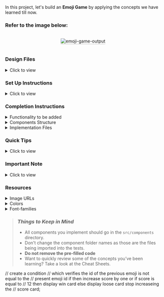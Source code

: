 In this project, let's build an **Emoji Game** by applying the concepts we have learned till now.

### Refer to the image below:

<br/>
<div style="text-align: center;">
    <img src="https://assets.ccbp.in/frontend/content/react-js/emoji-game-output-v2.gif" alt="emoji-game-output" style="max-width:70%;box-shadow:0 2.8px 2.2px rgba(0, 0, 0, 0.12)">
</div>
<br/>

### Design Files

<details>
<summary>Click to view</summary>

- [Extra Small (Size < 576px), Small (Size >= 576px)](https://assets.ccbp.in/frontend/content/react-js/emoji-game-sm-outputs.png)
- [Medium (Size >= 768px), Large (Size >= 992px) and Extra Large (Size >= 1200px) - Game View](https://assets.ccbp.in/frontend/content/react-js/emoji-game-lg-output-v2.png)
- [Medium (Size >= 768px), Large (Size >= 992px) and Extra Large (Size >= 1200px) - Won Game](https://assets.ccbp.in/frontend/content/react-js/emoji-game-won-game-lg-output.png)
- [Medium (Size >= 768px), Large (Size >= 992px) and Extra Large (Size >= 1200px) - Lose Game](https://assets.ccbp.in/frontend/content/react-js/emoji-game-lose-game-lg-output.png)

</details>

### Set Up Instructions

<details>
<summary>Click to view</summary>

- Download dependencies by running `npm install`
- Start up the app using `npm start`
</details>

### Completion Instructions

<details>
<summary>Functionality to be added</summary>
<br/>

The app must have the following functionalities

- Initially, the _Score_ and _Total Score_ for the current game should be **0**
- When an **Emoji** is clicked,

  - If it is not the same as any of the previously clicked emojis, then the _Score_ should be incremented by one
  - If all the emojis are clicked exactly once

    - [Won Game](https://assets.ccbp.in/frontend/content/react-js/emoji-game-won-game-lg-output.png) view should be displayed

  - If it is the same as any of the previously clicked emojis
    - [Lose Game](https://assets.ccbp.in/frontend/content/react-js/emoji-game-lose-game-lg-output.png) view should be displayed
  - If the score achieved in the current game is higher than the previous scores then the _Top Score_ should be updated accordingly

- When the _Play Again_ button is clicked, then we should be able to play the game again
  - The _Score_ value should be reset but not the _Top Score_ value
- The `EmojiGame` component receives the `emojisList` as a prop. It consists of a list of emoji objects with the following properties in each emoji object

  |    Key    | Data Type |
  | :-------: | :-------: |
  |    id     |  Number   |
  | emojiName |  String   |
  | emojiUrl  |  String   |

</details>

<details>
<summary>Components Structure</summary>

<br/>
<div style="text-align: center;">
    <img src="https://assets.ccbp.in/frontend/content/react-js/emoji-game-game-view-component-breakdown-structure.png" alt="emoji game view component breakdown structure" style="max-width:100%;box-shadow:0 2.8px 2.2px rgba(0, 0, 0, 0.12)">
</div>
<br/>

<div style="text-align: center;">
    <img src="https://assets.ccbp.in/frontend/content/react-js/emoji-game-win-lose-component-breakdown-structure.png" alt="emoji game win or lose component breakdown structure" style="max-width:100%;box-shadow:0 2.8px 2.2px rgba(0, 0, 0, 0.12)">
</div>
<br/>

</details>

<details>
<summary>Implementation Files</summary>
<br/>

Use these files to complete the implementation:

- `src/components/EmojiGame/index.js`
- `src/components/EmojiGame/index.css`
- `src/components/NavBar/index.js`
- `src/components/NavBar/index.css`
- `src/components/EmojiCard/index.js`
- `src/components/EmojiCard/index.css`
- `src/components/WinOrLoseCard/index.js`
- `src/components/WinOrLoseCard/index.css`
</details>

### Quick Tips

<details>
<summary>Click to view</summary>
<br>

- You can use the `cursor` CSS property to specify the mouse cursor to be displayed when pointing over an element

  ```
    cursor: pointer;
  ```

  <br/>
   <img src="https://assets.ccbp.in/frontend/content/react-js/cursor-pointer-img.png" alt="cursor pointer" style="width:100px" />

- You can use the below `outline` CSS property for buttons and input elements to remove the highlighting when the elements are clicked

  ```
    outline: none;
  ```

</details>

### Important Note

<details>
<summary>Click to view</summary>

<br/>

**The following instructions are required for the tests to pass**

- The emojis should have the alt as the value of the key `emojiName` from each emoji object

</details>

### Resources

<details>
<summary>Image URLs</summary>

- [https://assets.ccbp.in/frontend/react-js/game-logo-img.png](https://assets.ccbp.in/frontend/react-js/game-logo-img.png) alt should be **emoji logo**
- [https://assets.ccbp.in/frontend/react-js/won-game-img.png](https://assets.ccbp.in/frontend/react-js/won-game-img.png)
- [https://assets.ccbp.in/frontend/react-js/lose-game-img.png](https://assets.ccbp.in/frontend/react-js/lose-game-img.png)

</details>

<details>
<summary>Colors</summary>

<br/>

<div style="background-color: #6a59ff ; width: 150px; padding: 10px; color: white">Hex: #6a59ff</div>
<div style="background-color: #ffffff ; width: 150px; padding: 10px; color: black">Hex: #ffffff</div>
<div style="background-color: #3d3d3d ; width: 150px; padding: 10px; color: white">Hex: #3d3d3d</div>

#### Background Colors

<div style="background-color: #9796f0 ; width: 150px; padding: 10px; color: white">Hex: #9796f0</div>
<div style="background-color: #fbc7d4 ; width: 150px; padding: 10px; color: black">Hex: #fbc7d4</div>
<div style="background-color: #ffffff33 ; width: 150px; padding: 10px; color: black">Hex: #ffffff33</div>
<div style="background-color: #ffce27 ; width: 150px; padding: 10px; color: black">Hex: #ffce27</div>

#### Border Colors

<div style="background-color: #ffffff30 ; width: 150px; padding: 10px; color: black">Hex: #ffffff30</div>

</details>

<details>
<summary>Font-families</summary>

- Roboto

</details>

> ### _Things to Keep in Mind_
>
> - All components you implement should go in the `src/components` directory.
> - Don't change the component folder names as those are the files being imported into the tests.
> - **Do not remove the pre-filled code**
> - Want to quickly review some of the concepts you’ve been learning? Take a look at the Cheat Sheets.


// create a condition
 //         which verifies the id of the previous emoji is not equal to the
   //       present emoji id if then increase score by one or if score is equal to
     //     12 then display win card else display loose card stop increaseing the
       //   score card; 